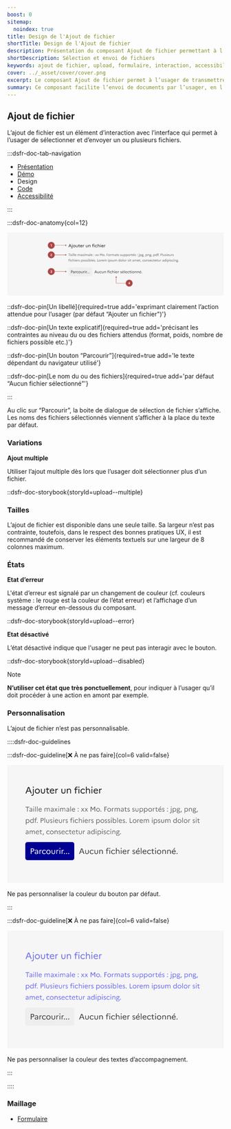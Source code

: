 ```yaml
---
boost: 0
sitemap:
  noindex: true
title: Design de l'Ajout de fichier
shortTitle: Design de l'Ajout de fichier
description: Présentation du composant Ajout de fichier permettant à l’usager de sélectionner et envoyer un ou plusieurs fichiers via une interface.
shortDescription: Sélection et envoi de fichiers
keywords: ajout de fichier, upload, formulaire, interaction, accessibilité, design système, DSFR, sélection, fichier multiple
cover: ../_asset/cover/cover.png
excerpt: Le composant Ajout de fichier permet à l’usager de transmettre un ou plusieurs fichiers à travers une interface, avec des indications claires sur les formats attendus et les erreurs éventuelles.
summary: Ce composant facilite l’envoi de documents par l’usager, en l’intégrant aux formulaires de façon accessible et informative. Il prend en compte les contraintes liées aux fichiers (format, poids, nature), propose des variantes pour l’envoi multiple et signale les erreurs rencontrées lors de l’interaction. Son design est standardisé et non personnalisable pour garantir la cohérence visuelle dans l’ensemble du service.
---
```



## Ajout de fichier

L’ajout de fichier est un élément d’interaction avec l’interface qui permet à l’usager de sélectionner et d’envoyer un ou plusieurs fichiers.

:::dsfr-doc-tab-navigation

- [Présentation](../index.md)
- [Démo](../demo/index.md)
- Design
- [Code](../code/index.md)
- [Accessibilité](../accessibility/index.md)

:::

:::dsfr-doc-anatomy{col=12}

![Anatomie de l'interrupteur](../_asset/anatomy/anatomy-1.png)

::dsfr-doc-pin[Un libellé]{required=true add='exprimant clairement l’action attendue pour l’usager (par défaut “Ajouter un fichier")'}

::dsfr-doc-pin[Un texte explicatif]{required=true add='précisant les contraintes au niveau du ou des fichiers attendus (format, poids, nombre de fichiers possible etc.)'}

::dsfr-doc-pin[Un bouton “Parcourir”]{required=true add='le texte dépendant du navigateur utilisé'}

::dsfr-doc-pin[Le nom du ou des fichiers]{required=true add='par défaut “Aucun fichier sélectionné”'}

:::

Au clic sur “Parcourir”, la boite de dialogue de sélection de fichier s’affiche. Les noms des fichiers sélectionnés viennent s’afficher à la place du texte par défaut.

### Variations

**Ajout multiple**

Utiliser l’ajout multiple dès lors que l’usager doit sélectionner plus d’un fichier.

::dsfr-doc-storybook{storyId=upload--multiple}

### Tailles

L’ajout de fichier est disponible dans une seule taille. Sa largeur n’est pas contrainte, toutefois, dans le respect des bonnes pratiques UX, il est recommandé de conserver les éléments textuels sur une largeur de 8 colonnes maximum.

### États

**Etat d’erreur**

L'état d’erreur est signalé par un changement de couleur (cf. couleurs système : le rouge est la couleur de l’état erreur) et l’affichage d’un message d’erreur en-dessous du composant.

::dsfr-doc-storybook{storyId=upload--error}

**Etat désactivé**

L’état désactivé indique que l'usager ne peut pas interagir avec le bouton.

::dsfr-doc-storybook{storyId=upload--disabled}

> [!NOTE]
> **N’utiliser cet état que très ponctuellement**, pour indiquer à l’usager qu’il doit procéder à une action en amont par exemple.

### Personnalisation

L’ajout de fichier n’est pas personnalisable.

::::dsfr-doc-guidelines

:::dsfr-doc-guideline[❌ À ne pas faire]{col=6 valid=false}

![](../_asset/custom/dont-1.png)

Ne pas personnaliser la couleur du bouton par défaut.

:::

:::dsfr-doc-guideline[❌ À ne pas faire]{col=6 valid=false}

![](../_asset/custom/dont-2.png)

Ne pas personnaliser la couleur des textes d’accompagnement.

:::

::::

### Maillage

- [Formulaire](../../../../form/_part/doc/index.md)
